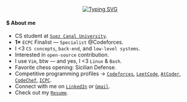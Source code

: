 <p align="center">
  <a href="https://git.io/typing-svg">
    <img src="https://readme-typing-svg.demolab.com?font=Play&pause=1500&color=A2F749&center=true&vCenter=true&width=400&lines=Hi,+I'm+Ahmed+Faraj_;Obsessed+with+CP+%26+Mathematics_;Feel+free+to+explore+my+repos_;ahmed@faraj+:~$+grep+%22i%3C3vim%22+readme.md+&ahmed@faraj+:~$+cat+readme.md_" alt="Typing SVG" />
  </a>
</p>


#### $ About me
- CS student at [`Suez Canal University`](https://suez.edu.eg/ar/).  
- <b>1×</b> `ECPC` Finalist — `Specialist` @Codeforces.  
- I <3 `CS concepts`, `back-end`, and `low-level systems`.  
- Interested in `open-source` contribution.  
- I use `Vim`, btw — and yes, I <3 `Linux` & `Bash`.  
- Favorite chess opening: Sicilian Defense.  
- Competitive programming profiles → [`Codeforces`](https://codeforces.com/profile/Ahmed_Faraj), [`LeetCode`](https://leetcode.com/u/Ahmed_Faraj/), [`AtCoder`](https://atcoder.jp/users/Ahmed_Faraj), [`CodeChef`](https://www.codechef.com/users/ahmed_faraj), [`ICPC`](https://icpc.global/ICPCID/XRR2FB1ZXTL5).  
- Connect with me on [`LinkedIn`](your-link-here) or [`Gmail`](your-email-here).  
- Check out my [`Resume`](your-link-here).

